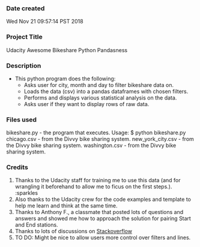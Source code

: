 ### Date created
Wed Nov 21 09:57:14 PST 2018

### Project Title
Udacity Awesome Bikeshare Python Pandasness

### Description
* This python program does the following:
    * Asks user for city, month and day to filter bikeshare data on.
    * Loads the data (csv) into a pandas dataframes with chosen filters.
    * Performs and displays various statistical analysis on the data.
    * Asks user if they want to display rows of raw data.

### Files used
bikeshare.py - the program that executes. Usage: $ python bikeshare.py
chicago.csv - from the Divvy bike sharing system.
new_york_city.csv - from the Divvy bike sharing system.
washington.csv - from the Divvy bike sharing system.

### Credits
1. Thanks to the Udacity staff for training me to use this data (and for wrangling it beforehand to allow me to ficus on the first steps.). :sparkles
2. Also thanks to the Udacity crew for the code examples and template to help me learn and think at the same time.
3. Thanks to Anthony F., a classmate that posted lots of questions and answers and showed me how to approach the solution for pairing Start and End stations.
4. Thanks to lots of discussions on [Stackoverflow](http://stackoverflow.com)
5. TO DO: Might be nice to allow users more control over filters and lines.
